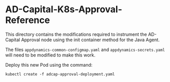 # AD-Capital-K8s-Approval-Reference

This directory contains the modifications required to instrument the AD-Capital Approval node using the init container method for the Java Agent.

The files `appdynamics-common-configmap.yaml` and `appdynamics-secrets.yaml` will need to be modified to make this work.

Deploy this new Pod using the command:

`kubectl create -f adcap-approval-deployment.yaml`
